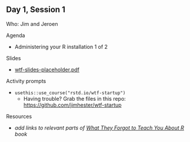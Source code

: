 ## Day 1, Session 1

Who: Jim and Jeroen

Agenda

  * Administering your R installation 1 of 2
  
Slides

  * [wtf-slides-placeholder.pdf](wtf-slides-placeholder.pdf)
  
Activity prompts

  * `usethis::use_course("rstd.io/wtf-startup")`
    - Having trouble? Grab the files in this repo: <https://github.com/jimhester/wtf-startup>

Resources

  * *add links to relevant parts of [What They Forgot to Teach You About R](https://whattheyforgot.org) book*
